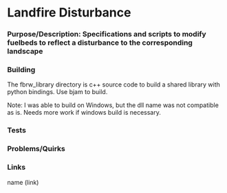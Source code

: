 # Landfire Disturbance

### Purpose/Description: Specifications and scripts to modify fuelbeds to reflect a disturbance to the corresponding landscape

### Building
The fbrw_library directory is c++ source code to build a shared library with python bindings. Use bjam to build.

Note: I was able to build on Windows, but the dll name was not compatible as is. Needs more work if windows build is necessary.

### Tests

### Problems/Quirks

### Links
name (link)